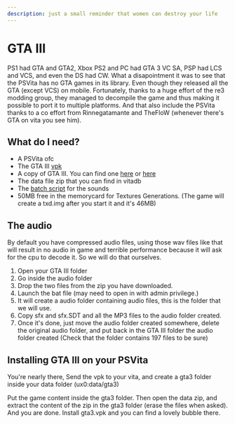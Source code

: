 ```yaml
---
description: just a small reminder that women can destroy your life
---
```


# GTA III

PS1 had GTA and GTA2, Xbox PS2 and PC had GTA 3 VC SA, PSP had LCS and VCS, and even the DS had CW. What a disapointment it was to see that the PSVita has no GTA games in its library. Even though they released all the GTA \(except VCS\) on mobile. Fortunately, thanks to a huge effort of the re3 modding group, they managed to decompile the game and thus making it possible to port it to multiple platforms. And that also include the PSVita thanks to a co effort from Rinnegatamante and TheFloW \(whenever there's GTA on vita you see him\).

## What do I need?

* A PSVita ofc
* The GTA III [vpk](https://www.youtube.com/watch?v=dQw4w9WgXcQ)
* A copy of GTA III. You can find one [here](https://store.steampowered.com/agecheck/app/12100/) or [here](https://www.rockstargames.com/fr/games/grandtheftauto3)
* The data file zip that you can find in vitadb
* The [batch script](https://github.com/AGraber/re3-nx/releases/download/23092020/convert_gta3_audio.zip) for the sounds 
* 50MB free in the memorycard for Textures Generations. \(The game will create a txd.img after you start it and it's 46MB\)

## The audio

By default you have compressed audio files, using those wav files like that will result in no audio in game and terrible performance because it will ask for the cpu to decode it. So we will do that ourselves.  


1. Open your GTA III folder
2. Go inside the audio folder
3. Drop the two files from the zip you have downloaded. 
4. Launch the bat file \(may need to open in with admin privilege.\)
5. It will create a audio folder containing audio files, this is the folder that we will use. 
6. Copy sfx and sfx.SDT and all the MP3 files to the audio folder created.
7. Once it's done, just move the audio folder created somewhere, delete the original audio folder, and put back in the GTA III folder the audio folder created \(Check that the folder contains 197 files to be sure\)

## Installing GTA III on your PSVita

You're nearly there, Send the vpk to your vita, and create a gta3 folder inside your data folder \(ux0:data/gta3\)

Put the game content inside the gta3 folder. Then open the data zip, and extract the content of the zip in the gta3 folder \(erase the files when asked\). And you are done. Install gta3.vpk and you can find a lovely bubble there.

